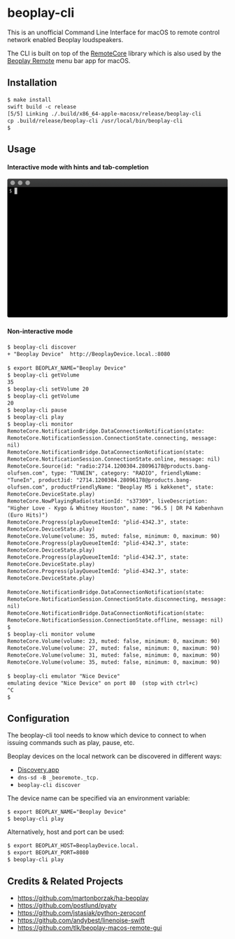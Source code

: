 # beoplay-cli

This is an unofficial Command Line Interface for macOS to remote control network enabled Beoplay loudspeakers.

The CLI is built on top of the [RemoteCore](https://github.com/tlk/beoplay-macos-remote-cli/tree/master/Sources/RemoteCore) library which is also used by the [Beoplay Remote](https://github.com/tlk/beoplay-macos-remote-gui) menu bar app for macOS.

## Installation

```
$ make install
swift build -c release
[5/5] Linking ./.build/x86_64-apple-macosx/release/beoplay-cli
cp .build/release/beoplay-cli /usr/local/bin/beoplay-cli
$ 
```

## Usage

#### Interactive mode with hints and tab-completion
![screen recording](./tty.gif)

#### Non-interactive mode
```
$ beoplay-cli discover
+ "Beoplay Device"	http://BeoplayDevice.local.:8080

$ export BEOPLAY_NAME="Beoplay Device"
$ beoplay-cli getVolume
35
$ beoplay-cli setVolume 20
$ beoplay-cli getVolume
20
$ beoplay-cli pause
$ beoplay-cli play
$ beoplay-cli monitor
RemoteCore.NotificationBridge.DataConnectionNotification(state: RemoteCore.NotificationSession.ConnectionState.connecting, message: nil)
RemoteCore.NotificationBridge.DataConnectionNotification(state: RemoteCore.NotificationSession.ConnectionState.online, message: nil)
RemoteCore.Source(id: "radio:2714.1200304.28096178@products.bang-olufsen.com", type: "TUNEIN", category: "RADIO", friendlyName: "TuneIn", productJid: "2714.1200304.28096178@products.bang-olufsen.com", productFriendlyName: "Beoplay M5 i køkkenet", state: RemoteCore.DeviceState.play)
RemoteCore.NowPlayingRadio(stationId: "s37309", liveDescription: "Higher Love - Kygo & Whitney Houston", name: "96.5 | DR P4 København (Euro Hits)")
RemoteCore.Progress(playQueueItemId: "plid-4342.3", state: RemoteCore.DeviceState.play)
RemoteCore.Volume(volume: 35, muted: false, minimum: 0, maximum: 90)
RemoteCore.Progress(playQueueItemId: "plid-4342.3", state: RemoteCore.DeviceState.play)
RemoteCore.Progress(playQueueItemId: "plid-4342.3", state: RemoteCore.DeviceState.play)
RemoteCore.Progress(playQueueItemId: "plid-4342.3", state: RemoteCore.DeviceState.play)

RemoteCore.NotificationBridge.DataConnectionNotification(state: RemoteCore.NotificationSession.ConnectionState.disconnecting, message: nil)
RemoteCore.NotificationBridge.DataConnectionNotification(state: RemoteCore.NotificationSession.ConnectionState.offline, message: nil)
$
$ beoplay-cli monitor volume
RemoteCore.Volume(volume: 23, muted: false, minimum: 0, maximum: 90)
RemoteCore.Volume(volume: 27, muted: false, minimum: 0, maximum: 90)
RemoteCore.Volume(volume: 31, muted: false, minimum: 0, maximum: 90)
RemoteCore.Volume(volume: 35, muted: false, minimum: 0, maximum: 90)

$ beoplay-cli emulator "Nice Device"
emulating device "Nice Device" on port 80  (stop with ctrl+c)
^C
$
```

## Configuration

The beoplay-cli tool needs to know which device to connect to when issuing commands such as play, pause, etc.

Beoplay devices on the local network can be discovered in different ways:
- [Discovery.app](https://apps.apple.com/us/app/discovery-dns-sd-browser/id1381004916?mt=12)
- `dns-sd -B _beoremote._tcp.`
- `beoplay-cli discover`

The device name can be specified via an environment variable:
```
$ export BEOPLAY_NAME="Beoplay Device"
$ beoplay-cli play
```

Alternatively, host and port can be used:
```
$ export BEOPLAY_HOST=BeoplayDevice.local.
$ export BEOPLAY_PORT=8080
$ beoplay-cli play
```


## Credits & Related Projects
- https://github.com/martonborzak/ha-beoplay
- https://github.com/postlund/pyatv
- https://github.com/jstasiak/python-zeroconf
- https://github.com/andybest/linenoise-swift
- https://github.com/tlk/beoplay-macos-remote-gui
